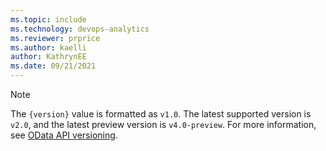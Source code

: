 ```yaml
---
ms.topic: include
ms.technology: devops-analytics
ms.reviewer: prprice
ms.author: kaelli
author: KathrynEE
ms.date: 09/21/2021
---
```


> [!NOTE]  
> The `{version}` value is formatted as `v1.0`. The latest supported version is `v2.0`, and the latest preview version is `v4.0-preview`. For more information, see [OData API versioning](../extend-analytics/odata-api-version.md).